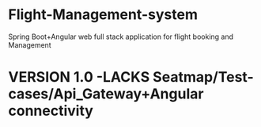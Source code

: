 # Flight-Management-system
 Spring Boot+Angular web full stack application for flight booking and Management
 
 # VERSION 1.0 -LACKS Seatmap/Test-cases/Api_Gateway+Angular connectivity 
